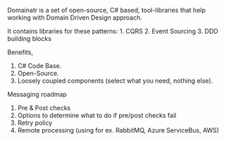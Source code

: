 Domainatr is a set of open-source, C# based, tool-libraries that help working with Domain Driven Design approach.

It contains libraries for these patterns:
    1. CQRS
    2. Event Sourcing
    3. DDD building blocks

Benefits,
1. C# Code Base.
2. Open-Source.
3. Loosely coupled components (select what you need, nothing else).

Messaging roadmap
1. Pre & Post checks
2. Options to determine what to do if pre/post checks fail
3. Retry policy
4. Remote processing (using for ex. RabbitMQ, Azure ServiceBus, AWS)